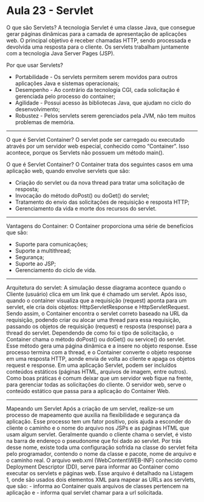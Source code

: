 # Aula 23 - Servlet

O que são Servlets?
A tecnologia Servlet é uma classe Java, que consegue gerar páginas dinâmicas para a camada de apresentação de aplicações web. O principal objetivo é receber chamadas HTTP, sendo processada e devolvida uma resposta para o cliente. Os servlets trabalham juntamente com a tecnologia Java Server Pages (JSP).

Por que usar Servlets?
- Portabilidade - Os servlets permitem serem movidos para outros aplicações Java e sistemas operacionais;
- Desempenho - Ao contrário da tecnologia CGI, cada solicitação é gerenciada pelo processo do container;
- Agilidade - Possui acesso às bibliotecas Java, que ajudam no ciclo do desenvolvimento;
- Robustez - Pelos servlets serem gerenciados pela JVM, não tem muitos problemas de memória.

-----------------------------------------------------------------------------------------------------------------------------------------

O que é Servlet Container?
O servlet pode ser carregado ou executado através por um servidor web especial, conhecido como “Container”. Isso acontece, porque os Servlets não possuem um método main().

O que é Servlet Container?
O Container trata dos seguintes casos em uma aplicação web, quando envolve servlets que são:
- Criação do servlet ou da nova thread para tratar uma solicitação de resposta;
- Invocação do método doPost() ou doGet() do servlet;
- Tratamento do envio das solicitações de requisição e resposta HTTP;
- Gerenciamento da vida e morte dos recursos do servlet.

-----------------------------------------------------------------------------------------------------------------------------------------

Vantagens do Container:
O Container proporciona uma série de benefícios que são:
- Suporte para comunicações;
- Suporte a multithread;
- Segurança;
- Suporte ao JSP;
- Gerenciamento do ciclo de vida.

-----------------------------------------------------------------------------------------------------------------------------------------

Arquitetura do servlet:
A simulação desse diagrama acontece quando o Cliente (usuário) clica em um link que é chamado um servlet. Após isso, quando o container visualiza que a requisição (request) aponta para um servlet, ele cria dois objetos: HttpServletResponse e HttpServletRequest.
Sendo assim, o Container encontra o servlet correto baseado na URL da requisição, podendo criar ou alocar uma thread para essa requisição, passando os objetos de requisição (request) e resposta (response) para a thread do servlet.
Dependendo de como foi o tipo de solicitação, o Container chama o método doPost() ou doGet() ou service() do servlet. Esse método gera uma página dinâmica e a insere no objeto response. Esse processo termina com a thread, e o Container converte o objeto response em uma resposta HTTP, aonde envia de volta ao cliente e apaga os objetos request e response.
Em uma aplicação Servlet, podem ser incluídos conteúdos estáticos (páginas HTML, arquivos de imagem, entre outros). Como boas práticas é comum deixar que um servidor web fique na frente, para gerenciar todas as solicitações do cliente. O servidor web, serve o conteúdo estático que passa para a aplicação do Container Web.

-----------------------------------------------------------------------------------------------------------------------------------------

Mapeando um Servlet
Após a criação de um servlet, realize-se um processo de mapeamento que auxilia na flexibilidade e segurança da aplicação. Esse processo tem um fator positivo, pois ajuda a esconder do cliente o caminho e o nome do arquivo nos JSPs e as páginas HTML que usam algum servlet.
Geralmente quando o cliente chama o servlet, é visto na barra de endereço o pseudonome que foi dado ao servlet. Por trás desse nome, existe toda uma configuração sofrida na classe do servlet feita pelo programador, contendo o nome da classe e pacote, nome de arquivo e o caminho real.
O arquivo web.xml (WebContent\WEB-INF) conhecido como Deployment Descriptor (DD), serve para informar ao Container como executar os servlets e páginas web. 
Esse arquivo é detalhado na Listagem 1, onde são usados dois elementos XML para mapear as URLs aos servlets, que são: <servlet> - informa ao Container quais arquivos de classes pertencem na aplicação e <servlet-mapping> - informa qual servlet chamar para a url solicitada.
